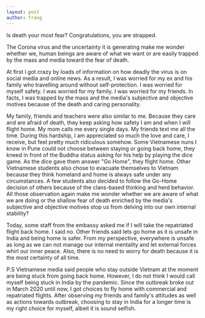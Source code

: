 ```yaml
---
layout: post
author: Trang
---
```


Is death your most fear? Congratulations, you are strapped.

The Corona virus and the uncertainty it is generating make me wonder whether we, human beings are aware of what we want or are easily trapped by the mass and media toward the fear of death.

At first I got crazy by loads of information on how deadly the virus is on social media and online news. As a result, I was worried for my ex and his family who travelling around without self-protection. I was worried for myself safety. I was worried for my family. I was worried for my friends. In facts, I was trapped by the mass and the media's subjective and objective motives because of the death and caring personality.

My family, friends and teachers were also similar to me. Because they care and are afraid of death, they keep asking how safety I am and when I will flight home. My mom calls me every single days. My friends text me all the time. During this hardship, I am appreciated so much the love and care, I receive, but feel pretty much ridiculous somehow. Some Vietnamese nuns I know in Pune could not choose between staying or going back home, they kneed in front of the Buddha status asking for his help by playing the dice game. As the dice gave them answer "Go Home", they flight home. Other Vietnamese students also chose to evacuate themselves to Vietnam because they think homeland and home is always safe under any circumstances. A few students also decided to follow the Go-Home decision of others because of the clans-based thinking and herd behavior. All those observation again make me wonder whether we are aware of what we are doing or the shallow fear of death enriched by the media's subjective and objective motives stop us from delving into our own internal stability?

Today, some staff from the embassy asked me if I will take the repatriated flight back home. I said no. Other friends said lets go home as it is unsafe in India and being home is safer. From my perspective, everywhere is unsafe as long as we can not manage our internal mentality and let external forces whirl our inner peace. Also, there is no need to worry for death because it is the most certainty of all time.

P.S Vietnamese media said people who stay outside Vietnam at the moment are being stuck from going back home. However, I do not think I would call myself being stuck in India by the pandemic. Since the outbreak broke out in March 2020 until now, I got choices to fly home with commercial and repatriated flights. After observing my friends and family's attitudes as well as actions towards outbreak, choosing to stay in India for a longer time is my right choice for myself, albeit it is sound selfish.
